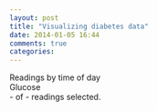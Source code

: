 ```yaml
---
layout: post
title: "Visualizing diabetes data"
date: 2014-01-05 16:44
comments: true
categories: 
---
```


<link rel="stylesheet" type="text/css" href="/stylesheets/diabetes.css">
<script type="text/javascript" src="/javascripts/crossfilter.v1.min.js"></script>
<script src="http://d3js.org/d3.v3.min.js"></script>

<div id="body">

<div id="charts">
  <div id="hour-chart" class="chart">
    <div class="title">Readings by time of day</div>
  </div>
  <div id="delay-chart" class="chart">
    <div class="title">Glucose</div>
  </div>
</div>
<aside id="totals"><span id="active">-</span> of <span id="total">-</span> readings selected.</aside>

<div id="lists">
  <div id="flight-list" class="list"></div>
</div>

<script>
// (It's CSV, but GitHub Pages only gzip's JSON at the moment.)
d3.csv("/assets/diabetes.json", function(error, flights) {

  // Various formatters.
  var formatNumber = d3.format(",d"),
      formatChange = d3.format("+,d"),
      formatDate = d3.time.format("%B %d, %Y"),
      formatTime = d3.time.format("%I:%M %p");

  // A nest operator, for grouping the flight list.
  var nestByDate = d3.nest()
      .key(function(d) { return d3.time.day(d.time); });

  // A little coercion, since the CSV is untyped.
  flights.forEach(function(d, i) {
    d.index = i;
    d.time = parseDate(d.time);
    d.bg = +d.bg;
    d.hour = d.time.getHours();
  });

  // Create the crossfilter for the relevant dimensions and groups.
  var flight = crossfilter(flights),
      all = flight.groupAll(),
      date = flight.dimension(function(d) { return d.time; }),
      dates = date.group(d3.time.day),
      hour = flight.dimension(function(d) { return d.time.getHours() + d.time.getMinutes() / 60; }),
      hours = hour.group(Math.floor),
      delay = flight.dimension(function(d) { return d.bg; }),
      delays = delay.group(function(d) { return Math.floor(d / 10) * 10; }),
      distance = flight.dimension(function(d) { return Math.min(1999, d.temp_basal); }),
      distances = distance.group(function(d) { return Math.floor(d / 50) * 50; });

  var charts = [

    barChart()
        .dimension(hour)
        .group(hours)
      .x(d3.scale.linear()
        .domain([0, 24])
        .rangeRound([0, 10 * 24])),

    barChart()
        .dimension(delay)
        .group(delays)
      .x(d3.scale.linear()
        .domain([0, 400])
        .rangeRound([0, 10 * 21])),
  ];

  // Given our array of charts, which we assume are in the same order as the
  // .chart elements in the DOM, bind the charts to the DOM and render them.
  // We also listen to the chart's brush events to update the display.
  var chart = d3.selectAll(".chart")
      .data(charts)
      .each(function(chart) { chart.on("brush", renderAll).on("brushend", renderAll); });

  // Render the initial lists.
  var list = d3.selectAll(".list")
      .data([flightList]);

  // Render the total.
  d3.selectAll("#total")
      .text(formatNumber(flight.size()));

  renderAll();

  // Renders the specified chart or list.
  function render(method) {
    d3.select(this).call(method);
  }

  // Whenever the brush moves, re-rendering everything.
  function renderAll() {
    chart.each(render);
    list.each(render);
    d3.select("#active").text(formatNumber(all.value()));
  }

  // Like d3.time.format, but faster.
  function parseDate(d) {
    return new Date(2013,
        d.substring(0, 2) - 1,
        d.substring(2, 4),
        d.substring(4, 6),
        d.substring(6, 8));
  }

  window.filter = function(filters) {
    filters.forEach(function(d, i) { charts[i].filter(d); });
    renderAll();
  };

  window.reset = function(i) {
    charts[i].filter(null);
    renderAll();
  };

  function flightList(div) {
    var flightsByDate = nestByDate.entries(date.top(1200));

    div.each(function() {
      var date = d3.select(this).selectAll(".date")
          .data(flightsByDate, function(d) { return d.key; });

      date.enter().append("div")
          .attr("class", "date")
        .append("div")
          .attr("class", "day")
          .text(function(d) { return formatDate(d.values[0].time); });

      date.exit().remove();

      var flight = date.order().selectAll(".flight")
          .data(function(d) { return d.values; }, function(d) { return d.index; });

      var flightEnter = flight.enter().append("div")
          .attr("class", "flight");
      
      flightEnter.append("div")
          .attr("class", "time")
          .text(function(d) { return formatTime(d.time); });

      flightEnter.append("div")
          .attr("class", "delay")
          .classed("inrange", function(d) { return d.bg > 69 && d.bg < 181})
          .classed("highoutofrange", function(d) { return d.bg >= 181 })
          .classed("lowoutofrange", function(d) { return d.bg < 69 })
          .text(function(d) { return d.bg + " mg/dl"; });

      flight.exit().remove();

      flight.sort(function(a, b) { return b - a; });
    });
  }

  function barChart() {
    if (!barChart.id) barChart.id = 0;

    var margin = {top: 10, right: 10, bottom: 20, left: 10},
        x,
        y = d3.scale.linear().range([100, 0]),
        id = barChart.id++,
        axis = d3.svg.axis().orient("bottom"),
        brush = d3.svg.brush(),
        brushDirty,
        dimension,
        group,
        round;

    function chart(div) {
      var width = x.range()[1],
          height = y.range()[0];

      y.domain([0, group.top(1)[0].value]);

      div.each(function() {
        var div = d3.select(this),
            g = div.select("g");

        // Create the skeletal chart.
        if (g.empty()) {
          div.select(".title").append("a")
              .attr("href", "javascript:reset(" + id + ")")
              .attr("class", "reset")
              .text("reset")
              .style("display", "none");

          g = div.append("svg")
              .attr("width", width + margin.left + margin.right)
              .attr("height", height + margin.top + margin.bottom)
            .append("g")
              .attr("transform", "translate(" + margin.left + "," + margin.top + ")");

          g.append("clipPath")
              .attr("id", "clip-" + id)
            .append("rect")
              .attr("width", width)
              .attr("height", height);

          g.selectAll(".bar")
              .data(["background", "foreground"])
            .enter().append("path")
              .attr("class", function(d) { return d + " bar"; })
              .datum(group.all());

          g.selectAll(".foreground.bar")
              .attr("clip-path", "url(#clip-" + id + ")");

          g.append("g")
              .attr("class", "axis")
              .attr("transform", "translate(0," + height + ")")
              .call(axis);

          // Initialize the brush component with pretty resize handles.
          var gBrush = g.append("g").attr("class", "brush").call(brush);
          gBrush.selectAll("rect").attr("height", height);
          gBrush.selectAll(".resize").append("path").attr("d", resizePath);
        }

        // Only redraw the brush if set externally.
        if (brushDirty) {
          brushDirty = false;
          g.selectAll(".brush").call(brush);
          div.select(".title a").style("display", brush.empty() ? "none" : null);
          if (brush.empty()) {
            g.selectAll("#clip-" + id + " rect")
                .attr("x", 0)
                .attr("width", width);
          } else {
            var extent = brush.extent();
            g.selectAll("#clip-" + id + " rect")
                .attr("x", x(extent[0]))
                .attr("width", x(extent[1]) - x(extent[0]));
          }
        }

        g.selectAll(".bar").attr("d", barPath);
      });

      function barPath(groups) {
        var path = [],
            i = -1,
            n = groups.length,
            d;
        while (++i < n) {
          d = groups[i];
          path.push("M", x(d.key), ",", height, "V", y(d.value), "h9V", height);
        }
        return path.join("");
      }

      function resizePath(d) {
        var e = +(d == "e"),
            x = e ? 1 : -1,
            y = height / 3;
        return "M" + (.5 * x) + "," + y
            + "A6,6 0 0 " + e + " " + (6.5 * x) + "," + (y + 6)
            + "V" + (2 * y - 6)
            + "A6,6 0 0 " + e + " " + (.5 * x) + "," + (2 * y)
            + "Z"
            + "M" + (2.5 * x) + "," + (y + 8)
            + "V" + (2 * y - 8)
            + "M" + (4.5 * x) + "," + (y + 8)
            + "V" + (2 * y - 8);
      }
    }

    brush.on("brushstart.chart", function() {
      var div = d3.select(this.parentNode.parentNode.parentNode);
      div.select(".title a").style("display", null);
    });

    brush.on("brush.chart", function() {
      var g = d3.select(this.parentNode),
          extent = brush.extent();
      if (round) g.select(".brush")
          .call(brush.extent(extent = extent.map(round)))
        .selectAll(".resize")
          .style("display", null);
      g.select("#clip-" + id + " rect")
          .attr("x", x(extent[0]))
          .attr("width", x(extent[1]) - x(extent[0]));
      dimension.filterRange(extent);
    });

    brush.on("brushend.chart", function() {
      if (brush.empty()) {
        var div = d3.select(this.parentNode.parentNode.parentNode);
        div.select(".title a").style("display", "none");
        div.select("#clip-" + id + " rect").attr("x", null).attr("width", "100%");
        dimension.filterAll();
      }
    });

    chart.margin = function(_) {
      if (!arguments.length) return margin;
      margin = _;
      return chart;
    };

    chart.x = function(_) {
      if (!arguments.length) return x;
      x = _;
      axis.scale(x);
      brush.x(x);
      return chart;
    };

    chart.y = function(_) {
      if (!arguments.length) return y;
      y = _;
      return chart;
    };

    chart.dimension = function(_) {
      if (!arguments.length) return dimension;
      dimension = _;
      return chart;
    };

    chart.filter = function(_) {
      if (_) {
        brush.extent(_);
        dimension.filterRange(_);
      } else {
        brush.clear();
        dimension.filterAll();
      }
      brushDirty = true;
      return chart;
    };

    chart.group = function(_) {
      if (!arguments.length) return group;
      group = _;
      return chart;
    };

    chart.round = function(_) {
      if (!arguments.length) return round;
      round = _;
      return chart;
    };

    return d3.rebind(chart, brush, "on");
  }
});

</script>
</div>
